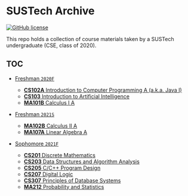 # SUSTech Archive

[![GitHub license](https://img.shields.io/github/license/HeZean/SUSTech-Archive)](https://github.com/HeZean/SUSTech-Archive/blob/master/LICENSE)

This repo holds a collection of course materials taken by a SUSTech undergraduate (CSE, class of 2020).

## TOC

- [Freshman `2020F`](./2020F)
  - [**CS102A** Introduction to Computer Programming A (a.k.a. Java I)](./2020F/CS102A)
  - [**CS103** Introduction to Artificial Intelligence](./2020F/CS103)
  - [**MA101B** Calculus I A](./2020F/MA101B)
- [Freshman `2021S`](./2021S)
  - [**MA102B** Calculus II A](./2021S/MA102B)
  - [**MA107A** Linear Algebra A](./2021S/MA107A)
- [Sophomore `2021F`](./2021F)

  - [**CS201** Discrete Mathematics](./2021F/CS201)
  - [**CS203** Data Structures and Algorithm Analysis](./2021F/CS203)
  - [**CS205** C/C++ Program Design](./2021F/CS205)
  - [**CS207** Digital Logic](./2021F/CS207)
  - [**CS307** Principles of Database Systems](./2021F/CS307)
  - [**MA212** Probability and Statistics](./2021F/MA212)